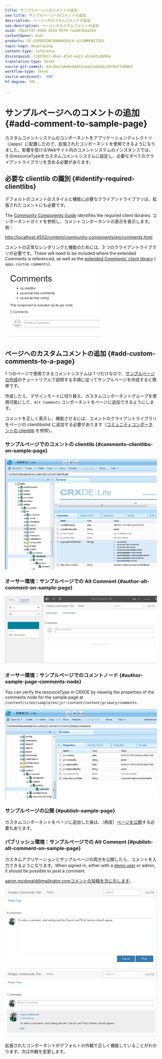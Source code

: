 ```yaml
---
title: サンプルページへのコメントの追加
seo-title: サンプルページへのコメントの追加
description: ページへのカスタムコメントの追加
seo-description: ページへのカスタムコメントの追加
uuid: 7dbaff4f-9986-435d-9379-7add676ea254
contentOwner: User
products: SG_EXPERIENCEMANAGER/6.4/COMMUNITIES
topic-tags: developing
content-type: reference
discoiquuid: 7185fb13-46a2-4fa3-aa21-a51e63cdb9be
translation-type: tm+mt
source-git-commit: 44c56ec5de6e9a832aaa52ab4a6c4978af7a9865
workflow-type: tm+mt
source-wordcount: '395'
ht-degree: 70%

---
```



# サンプルページへのコメントの追加 {#add-comment-to-sample-page}

カスタムコメントシステムのコンポーネントをアプリケーションディレクトリ（/apps）に配置したので、拡張されたコンポーネントを使用できるようになりました。影響を受けるWebサイト内のコメントシステムのインスタンスでは、そのresourceTypeをカスタムコメントシステムに設定し、必要なすべてのクライアントライブラリを含める必要があります。

## 必要な clientlib の識別 {#identify-required-clientlibs}

デフォルトのコメントのスタイルと機能に必要なクライアントライブラリは、拡張されたコメントにも必要です。

The [Community Components Guide](components-guide.md) identifies the required client libraries. コンポーネントガイドを参照し、コメントコンポーネントの表示を表示します。例：

[http://localhost:4502/content/community-components/en/comments.html](http://localhost:4502/content/community-components/en/comments.html)

コメントの正常なレンダリングと機能のためには、3 つのクライアントライブラリが必要です。These will need to be included where the extended Comments is referenced, as well as the [extended Comments&#39; client library](extend-create-components.md#create-a-client-library-folder) ( `apps.custom.comments`).

![chlimage_1-47](assets/chlimage_1-47.png)

## ページへのカスタムコメントの追加 {#add-custom-comments-to-a-page}

1 つのページで使用できるコメントシステムは 1 つだけなので、[サンプルページの作成](create-sample-page.md)のチュートリアルで説明する手順に従ってサンプルページを作成すると簡単です。

作成したら、デザインモードに切り替え、カスタムコンポーネントグループを使用可能にして、`Alt Comments` コンポーネントをページに追加できるようにします。

コメントを正しく表示し、機能させるには、コメントのクライアントライブラリをページの clientlibslist に追加する必要があります（[コミュニティコンポーネントの clientlib](clientlibs.md) を参照）。

### サンプルページでのコメントの clientlib {#comments-clientlibs-on-sample-page}

![サンプルページでのコメントの clientlib](assets/chlimage_1-48.png)

### オーサー環境：サンプルページでの Alt Comment {#author-alt-comment-on-sample-page}

![サンプルページでの Alt Comment](assets/chlimage_1-49.png)

### オーサー環境：サンプルページでのコメントノード {#author-sample-page-comments-node}

You can verify the resourceType in CRXDE by viewing the properties of the comments node for the sample page at `/content/sites/sample/en/jcr:content/content/primary/comments`.

![chlimage_1-50](assets/chlimage_1-50.png)

### サンプルページの公開 {#publish-sample-page}

カスタムコンポーネントをページに追加した後は、（再度）[ページを公開](sites-console.md#publishing-the-site)する必要もあります。

### パブリッシュ環境：サンプルページでの Alt Comment {#publish-alt-comment-on-sample-page}

カスタムアプリケーションとサンプルページの両方を公開したら、コメントを入力できるようになります。When signed in, either with a [demo user](tutorials.md#demo-users) or admin, it should be possible to post a comment.

aaron.mcdonald@mailinator.comコメントの投稿を次に示します。

![chlimage_1-51](assets/chlimage_1-51.png) ![chlimage_1-52](assets/chlimage_1-52.png)

拡張されたコンポーネントがデフォルトの外観で正しく機能していることがわかります。次は外観を変更します。

